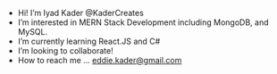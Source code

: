 - Hi! I’m Iyad Kader @KaderCreates
- I’m interested in MERN Stack Development including MongoDB, and MySQL.
- I’m currently learning React.JS and C#
- I’m looking to collaborate!
- How to reach me ... eddie.kader@gmail.com

<!---
KaderCreates/KaderCreates is a ✨ special ✨ repository because its `README.md` (this file) appears on your GitHub profile.
You can click the Preview link to take a look at your changes.
--->
